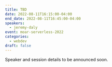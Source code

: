 ```yaml
---
title: TBD
date: 2022-08-11T16:15:00-04:00
end_date: 2022-08-11T16:45:00-04:00
speakers:
  - jeremy-daly
event: moar-serverless-2022
categories:
  - webdev
draft: false
---
```


Speaker and session details to be announced soon.
